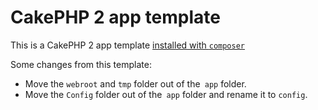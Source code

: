 # CakePHP 2 app template

This is a CakePHP 2 app template [installed with `composer`](https://book.cakephp.org/2/en/installation/advanced-installation.html)

Some changes from this template:
- Move the `webroot` and `tmp` folder out of the` app` folder.
- Move the `Config` folder out of the` app` folder and rename it to `config`.
